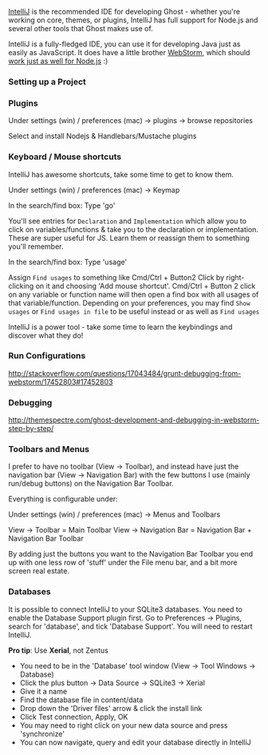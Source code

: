 [IntelliJ](http://www.jetbrains.com/idea/) is the recommended IDE for developing Ghost - whether you're working on core, themes, or plugins, IntelliJ has full support for Node.js and several other tools that Ghost makes use of.

IntelliJ is a fully-fledged IDE, you can use it for developing Java just as easily as JavaScript. It does have a little brother [WebStorm](http://www.jetbrains.com/webstorm/), which should [work just as well for Node.js](http://blog.jetbrains.com/webide/2011/11/webstorm-your-node-app/) :)


### Setting up a Project



### Plugins

Under settings (win) / preferences (mac) -> plugins -> browse repositories

Select and install Nodejs & Handlebars/Mustache plugins

### Keyboard / Mouse shortcuts

IntelliJ has awesome shortcuts, take some time to get to know them. 

Under settings (win) / preferences (mac) -> Keymap 

In the search/find box: Type 'go'

You'll see entries for `Declaration` and `Implementation` which allow you to click on variables/functions & take you to the declaration or implementation. These are super useful for JS. Learn them or reassign them to something you'll remember.

In the search/find box: Type 'usage'

Assign `Find usages` to something like Cmd/Ctrl + Button2 Click by right-clicking on it and choosing 'Add mouse shortcut'. Cmd/Ctrl + Button 2 click on any variable or function name will then open a find box with all usages of that variable/function. Depending on your preferences, you may find `Show usages` or `Find usages in file` to be useful instead or as well as `Find usages`

IntelliJ is a power tool - take some time to learn the keybindings and discover what they do!

### Run Configurations

http://stackoverflow.com/questions/17043484/grunt-debugging-from-webstorm/17452803#17452803

### Debugging

http://themespectre.com/ghost-development-and-debugging-in-webstorm-step-by-step/

### Toolbars and Menus

I prefer to have no toolbar (View -> Toolbar), and instead have just the navigation bar (View -> Navigation Bar) with the few buttons I use (mainly run/debug buttons) on the Navigation Bar Toolbar. 

Everything is configurable under:

Under settings (win) / preferences (mac) -> Menus and Toolbars

View -> Toolbar = Main Toolbar
View -> Navigation Bar = Navigation Bar + Navigation Bar Toolbar

By adding just the buttons you want to the Navigation Bar Toolbar you end up with one less row of 'stuff' under the File menu bar, and a bit more screen real estate.

### Databases

It is possible to connect IntelliJ to your SQLite3 databases. You need to enable the Database Support plugin first. Go to Preferences -> Plugins, search for 'database', and tick 'Database Support'. You will need to restart IntelliJ.

**Pro tip**: Use **Xerial**, not Zentus

* You need to be in the 'Database' tool window (View -> Tool Windows -> Database)
* Click the plus button -> Data Source -> SQLite3 -> Xerial
* Give it a name
* Find the database file in content/data
* Drop down the 'Driver files' arrow & click the install link
* Click Test connection, Apply, OK
* You may need to right click on your new data source and press 'synchronize'
* You can now navigate, query and edit your database directly in IntelliJ







